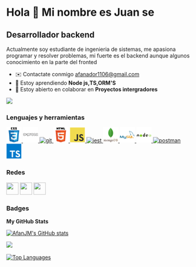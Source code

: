 Hola 👋 Mi nombre es Juan se
===============================================================================================================================

Desarrollador backend
-------------------------------

Actualmente soy estudiante de ingenieria de sistemas, me apasiona programar y resolver problemas, mi fuerte es el backend aunque algunos conocimiento en la parte del fronted

* ✉️  Contactate conmigo [afanador1106@gmail.com](mailto:afanador1106@gmail.com)
* 🧠  Estoy aprendiendo __Node js,TS,ORM'S__
* 🤝  Estoy abierto en colaborar en  __Proyectos intergradores__

<a href="https://www.github.com/AfanJM" target="_blank" rel="noreferrer"><img
src="https://img.shields.io/github/followers/AfanJM?logo=github&style=for-the-badge&color=facc15&labelColor=0f172a" /></a>

### Lenguajes y herramientas

<p align="left"> <a href="https://www.w3schools.com/css/" target="_blank" rel="noreferrer"> <img src="https://raw.githubusercontent.com/devicons/devicon/master/icons/css3/css3-original-wordmark.svg" alt="css3" width="40" height="40"/> </a> <a href="https://expressjs.com" target="_blank" rel="noreferrer"> <img src="https://raw.githubusercontent.com/devicons/devicon/master/icons/express/express-original-wordmark.svg" alt="express" width="40" height="40"/> </a> <a href="https://git-scm.com/" target="_blank" rel="noreferrer"> <img src="https://www.vectorlogo.zone/logos/git-scm/git-scm-icon.svg" alt="git" width="40" height="40"/> </a> <a href="https://www.w3.org/html/" target="_blank" rel="noreferrer"> <img src="https://raw.githubusercontent.com/devicons/devicon/master/icons/html5/html5-original-wordmark.svg" alt="html5" width="40" height="40"/> </a> <a href="https://developer.mozilla.org/en-US/docs/Web/JavaScript" target="_blank" rel="noreferrer"> <img src="https://raw.githubusercontent.com/devicons/devicon/master/icons/javascript/javascript-original.svg" alt="javascript" width="40" height="40"/> </a> <a href="https://jestjs.io" target="_blank" rel="noreferrer"> <img src="https://www.vectorlogo.zone/logos/jestjsio/jestjsio-icon.svg" alt="jest" width="40" height="40"/> </a> <a href="https://www.mongodb.com/" target="_blank" rel="noreferrer"> <img src="https://raw.githubusercontent.com/devicons/devicon/master/icons/mongodb/mongodb-original-wordmark.svg" alt="mongodb" width="40" height="40"/> </a> <a href="https://www.mysql.com/" target="_blank" rel="noreferrer"> <img src="https://raw.githubusercontent.com/devicons/devicon/master/icons/mysql/mysql-original-wordmark.svg" alt="mysql" width="40" height="40"/> </a> <a href="https://nodejs.org" target="_blank" rel="noreferrer"> <img src="https://raw.githubusercontent.com/devicons/devicon/master/icons/nodejs/nodejs-original-wordmark.svg" alt="nodejs" width="40" height="40"/> </a> <a href="https://postman.com" target="_blank" rel="noreferrer"> <img src="https://www.vectorlogo.zone/logos/getpostman/getpostman-icon.svg" alt="postman" width="40" height="40"/> </a> <a href="https://www.typescriptlang.org/" target="_blank" rel="noreferrer"> <img src="https://raw.githubusercontent.com/devicons/devicon/master/icons/typescript/typescript-original.svg" alt="typescript" width="40" height="40"/> </a> </p>


### Redes

<p align="left"> <a href="https://www.github.com/AfanJM" target="_blank" rel="noreferrer"><img src="https://raw.githubusercontent.com/danielcranney/readme-generator/main/public/icons/socials/github.svg" width="32" height="32" /></a> <a href="http://www.instagram.com/juansebastian.xx" target="_blank" rel="noreferrer"><img src="https://raw.githubusercontent.com/danielcranney/readme-generator/main/public/icons/socials/instagram.svg" width="32" height="32" /></a> <a href="https://www.linkedin.com/in/juansebastianafanador" target="_blank" rel="noreferrer"><img src="https://raw.githubusercontent.com/danielcranney/readme-generator/main/public/icons/socials/linkedin.svg" width="32" height="32" /></a></p>

### Badges

<b>My GitHub Stats</b>

<a href="http://www.github.com/AfanJM"><img src="https://github-readme-stats.vercel.app/api?username=AfanJM&show_icons=true&hide=&count_private=true&title_color=ffffff&text_color=ffffff&icon_color=facc15&bg_color=0f172a&hide_border=true&show_icons=true" alt="AfanJM's GitHub stats" /></a>

<a href="http://www.github.com/AfanJM"><img src="https://github-readme-streak-stats.herokuapp.com/?user=AfanJM&stroke=ffffff&background=0f172a&ring=ffffff&fire=ffffff&currStreakNum=ffffff&currStreakLabel=ffffff&sideNums=ffffff&sideLabels=ffffff&dates=ffffff&hide_border=true" /></a>

<a href="https://github.com/AfanJM" align="left"><img src="https://github-readme-stats.vercel.app/api/top-langs/?username=AfanJM&langs_count=10&title_color=ffffff&text_color=ffffff&icon_color=facc15&bg_color=0f172a&hide_border=true&locale=en&custom_title=Top%20%Languages" alt="Top Languages" /></a>
